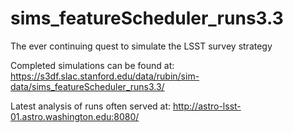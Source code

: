 # sims_featureScheduler_runs3.3
The ever continuing quest to simulate the LSST survey strategy

Completed simulations can be found at: https://s3df.slac.stanford.edu/data/rubin/sim-data/sims_featureScheduler_runs3.3/

Latest analysis of runs often served at:  http://astro-lsst-01.astro.washington.edu:8080/
